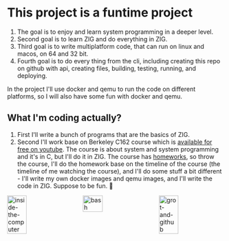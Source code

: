 # This project is a funtime project

1. The goal is to enjoy and learn system programming in a deeper level.
2. Second goal is to learn ZIG and do everything in ZIG.
3. Third goal is to write multiplatform code, that can run on linux and macos,
   on 64 and 32 bit.
4. Fourth goal is to do every thing from the cli,
   including creating this repo on github with api,
   creating files, building, testing, running, and deploying.

In the project I'll use docker and qemu to run the code on different platforms,
so I will also have some fun with docker and qemu.

## What I'm coding actually?

1. First I'll write a bunch of programs that are the basics of ZIG.
2. Second I'll work base on Berkeley C162 course
   which is [available for free on youtube](https://www.youtube.com/playlist?list=PLF2K2xZjNEf97A_uBCwEl61sdxWVP7VWC).
   The course is about system and system programming and it's in C,
   but I'll do it in ZIG.
   The course has [homeworks](https://inst.eecs.berkeley.edu/~cs162/fa22/static/hw/),
   so throw the course,
   I'll do the homework base on the timeline of the course
   (the timeline of me watching the course),
   and I'll do some stuff a bit different -
   I'll write my own docker images and qemu images, and I'll write the code in ZIG.
   Suppose to be fun. :woman_dancing:

<div style="display: flex; justify-content: space-between;">
    <img alt="inside-the-computer" src="https://images.unsplash.com/photo-1675602488453-c3897a475af5?q=80&w=2670&auto=format
    &fit=crop&ixlib=rb-4.0.
    3&ixid=M3wxMjA3fDB8MHxwaG90by1wYWdlfHx8fGVufDB8fHx8fA%3D%3D"
    style="width: 30%; margin-right: 2%;">
    <img alt="bash"
    src=
    "https://images.unsplash.com/photo-1629654297299-c8506221ca97?q=80&w=2574&
    auto=format
    &fit=crop&ixlib=rb-4.0.3&
    ixid=M3wxMjA3fDB8MHxwaG90by1wYWdlfHx8fGVufDB8fHx8fA%3D%3D"
    style="width: 30%; margin-right: 2%;">
    <img alt="grot-and-github"
    src="https://images.unsplash.com/photo-1647166545674-ce28ce93bdca?q=80
    &w=2670&auto=format&fit=crop&ixlib=rb-4.0
    .3&ixid=M3wxMjA3fDB8MHxwaG90by1wYWdlfHx8fGVufDB8fHx8fA%3D%3D"
    style="width: 30%;">
</div>

